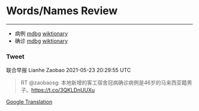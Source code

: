 
# Words/Names Review
___
- 病例 [mdbg](https://www.mdbg.net/chinese/dictionary?page=worddict&wdrst=0&wdqb=病例) [wiktionary](https://en.wiktionary.org/wiki/病例)
- 确诊 [mdbg](https://www.mdbg.net/chinese/dictionary?page=worddict&wdrst=0&wdqb=确诊) [wiktionary](https://en.wiktionary.org/wiki/确诊)
### Tweet
联合早报 Lianhe Zaobao 2021-05-23 20:29:55 UTC
> RT @zaobaosg: 本地新增的客工宿舍冠病确诊病例是46岁的马来西亚籍男子。https://t.co/3QKLDnUUXu

[Google Translation](https://translate.google.com/?hi=en&tab=TT&sl=zh-CN&tl=en&op=translate&text=RT+%40zaobaosg%3A+%E6%9C%AC%E5%9C%B0%E6%96%B0%E5%A2%9E%E7%9A%84%E5%AE%A2%E5%B7%A5%E5%AE%BF%E8%88%8D%E5%86%A0%E7%97%85%E7%A1%AE%E8%AF%8A%E7%97%85%E4%BE%8B%E6%98%AF46%E5%B2%81%E7%9A%84%E9%A9%AC%E6%9D%A5%E8%A5%BF%E4%BA%9A%E7%B1%8D%E7%94%B7%E5%AD%90%E3%80%82https%3A%2F%2Ft.co%2F3QKLDnUUXu)
